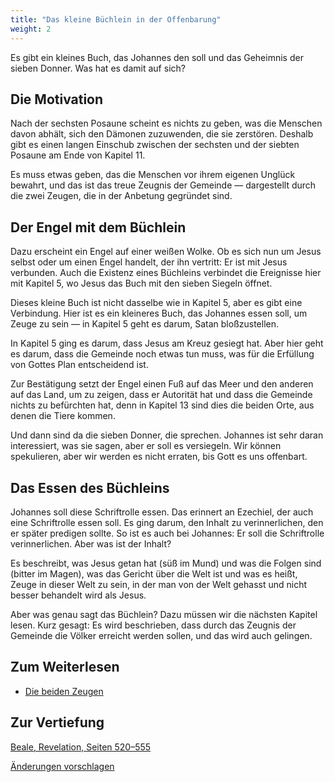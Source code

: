 ```yaml
---
title: "Das kleine Büchlein in der Offenbarung"
weight: 2
---
```



Es gibt ein kleines Buch, das Johannes den soll und das Geheimnis der sieben Donner. Was hat es damit auf sich?


## Die Motivation

<a name="4809"></a>
Nach der sechsten Posaune scheint es nichts zu geben, was die Menschen davon abhält, sich den Dämonen zuzuwenden, die sie zerstören. Deshalb gibt es einen langen Einschub zwischen der sechsten und der siebten Posaune am Ende von Kapitel 11.

Es muss etwas geben, das die Menschen vor ihrem eigenen Unglück bewahrt, und das ist das treue Zeugnis der Gemeinde — dargestellt durch die zwei Zeugen, die in der Anbetung gegründet sind.


## Der Engel mit dem Büchlein

<a name="9ea4"></a>
Dazu erscheint ein Engel auf einer weißen Wolke. Ob es sich nun um Jesus selbst oder um einen Engel handelt, der ihn vertritt: Er ist mit Jesus verbunden. Auch die Existenz eines Büchleins verbindet die Ereignisse hier mit Kapitel 5, wo Jesus das Buch mit den sieben Siegeln öffnet.

Dieses kleine Buch ist nicht dasselbe wie in Kapitel 5, aber es gibt eine Verbindung. Hier ist es ein kleineres Buch, das Johannes essen soll, um Zeuge zu sein — in Kapitel 5 geht es darum, Satan bloßzustellen.

In Kapitel 5 ging es darum, dass Jesus am Kreuz gesiegt hat. Aber hier geht es darum, dass die Gemeinde noch etwas tun muss, was für die Erfüllung von Gottes Plan entscheidend ist.

Zur Bestätigung setzt der Engel einen Fuß auf das Meer und den anderen auf das Land, um zu zeigen, dass er Autorität hat und dass die Gemeinde nichts zu befürchten hat, denn in Kapitel 13 sind dies die beiden Orte, aus denen die Tiere kommen.

Und dann sind da die sieben Donner, die sprechen. Johannes ist sehr daran interessiert, was sie sagen, aber er soll es versiegeln. Wir können spekulieren, aber wir werden es nicht erraten, bis Gott es uns offenbart.


## Das Essen des Büchleins

<a name="e70c"></a>
Johannes soll diese Schriftrolle essen. Das erinnert an Ezechiel, der auch eine Schriftrolle essen soll. Es ging darum, den Inhalt zu verinnerlichen, den er später predigen sollte. So ist es auch bei Johannes: Er soll die Schriftrolle verinnerlichen. Aber was ist der Inhalt?

Es beschreibt, was Jesus getan hat (süß im Mund) und was die Folgen sind (bitter im Magen), was das Gericht über die Welt ist und was es heißt, Zeuge in dieser Welt zu sein, in der man von der Welt gehasst und nicht besser behandelt wird als Jesus.

Aber was genau sagt das Büchlein? Dazu müssen wir die nächsten Kapitel lesen. Kurz gesagt: Es wird beschrieben, dass durch das Zeugnis der Gemeinde die Völker erreicht werden sollen, und das wird auch gelingen.


## Zum Weiterlesen

<a name="dfe1"></a>
- [Die beiden Zeugen](../../../../content/witnesses/expl/the-two-witnesses)

## Zur Vertiefung

[Beale, Revelation, Seiten 520–555](../../../../about/ressources/index.html#beale_rev)

[Änderungen vorschlagen](https://github.com/revelation-today/revelation-today/blob/main/exampleSite/content/docs/content/scroll/expl/the-little-scroll.de.md)
